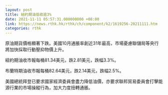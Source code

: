 ```yaml
---
layout: post
title: 紐約期油低收逾3%
date: 2021-11-11 05:57:31.000000000 +08:00
link: https://news.rthk.hk/rthk/ch/component/k2/1619256-20211111.htm
categories: rthk
---
```


原油期貨價格顯著下跌。美國10月通脹率創近31年最高，市場憂慮聯儲局等央行將加快採取行動壓抑物價上升。

紐約期油收市報每桶81.34美元，跌2.81美元，跌幅3.3%。

布蘭特期油收市報每桶82.64美元，跌2.14美元，跌幅2.5%。

美國總統拜登已要求國家經濟委員會盡力降低油價，亦要求聯邦貿易委員會打擊能源行業的市場操縱行為，加大力度扭轉通脹。
